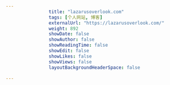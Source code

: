 ```yaml
---
                title: "lazarusoverlook.com"
                tags: [个人网站, 博客]
                externalUrl: "https://lazarusoverlook.com/"
                weight: 892
                showDate: false
                showAuthor: false
                showReadingTime: false
                showEdit: false
                showLikes: false
                showViews: false
                layoutBackgroundHeaderSpace: false
                
---
```


